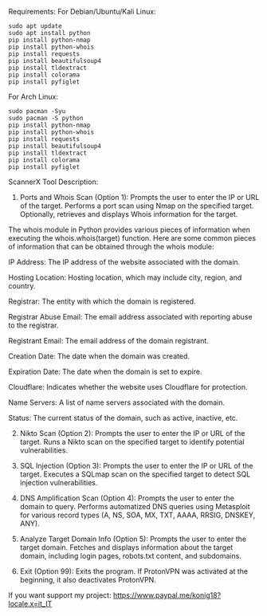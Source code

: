 Requirements:
For Debian/Ubuntu/Kali Linux:

    sudo apt update
    sudo apt install python
    pip install python-nmap
    pip install python-whois
    pip install requests
    pip install beautifulsoup4
    pip install tldextract
    pip install colorama
    pip install pyfiglet

For Arch Linux:

    sudo pacman -Syu
    sudo pacman -S python
    pip install python-nmap
    pip install python-whois
    pip install requests
    pip install beautifulsoup4
    pip install tldextract
    pip install colorama
    pip install pyfiglet

ScannerX Tool Description:

 1) Ports and Whois Scan (Option 1):
Prompts the user to enter the IP or URL of the target.
Performs a port scan using Nmap on the specified target.
Optionally, retrieves and displays Whois information for the target.

The whois module in Python provides various pieces of information when executing the whois.whois(target) function. Here are some common pieces of information that can be obtained through the whois module:

   IP Address:
        The IP address of the website associated with the domain.

   Hosting Location:
        Hosting location, which may include city, region, and country.

   Registrar:
        The entity with which the domain is registered.

   Registrar Abuse Email:
        The email address associated with reporting abuse to the registrar.

   Registrant Email:
        The email address of the domain registrant.

   Creation Date:
        The date when the domain was created.

   Expiration Date:
        The date when the domain is set to expire.

   Cloudflare:
        Indicates whether the website uses Cloudflare for protection.

   Name Servers:
        A list of name servers associated with the domain.

   Status:
        The current status of the domain, such as active, inactive, etc.

2) Nikto Scan (Option 2):
Prompts the user to enter the IP or URL of the target.
Runs a Nikto scan on the specified target to identify potential vulnerabilities.

3) SQL Injection (Option 3):
Prompts the user to enter the IP or URL of the target.
Executes a SQLmap scan on the specified target to detect SQL injection vulnerabilities.

4) DNS Amplification Scan (Option 4):
 Prompts the user to enter the domain to query.
 Performs automatized DNS queries using Metasploit for various record types (A, NS, SOA, MX, TXT, AAAA, RRSIG, DNSKEY, ANY).

5) Analyze Target Domain Info (Option 5):
Prompts the user to enter the target domain.
Fetches and displays information about the target domain, including login pages, robots.txt content, and subdomains.

6) Exit (Option 99):
Exits the program.
If ProtonVPN was activated at the beginning, it also deactivates ProtonVPN.

If you want support my project: https://www.paypal.me/konig18?locale.x=it_IT
